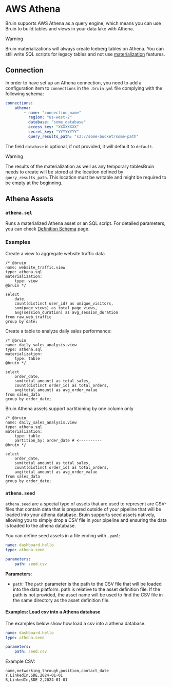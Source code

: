 # AWS Athena

Bruin supports AWS Athena as a query engine, which means you can use Bruin to build tables and views in your data lake with Athena.

> [!WARNING]
> Bruin materializations will always create Iceberg tables on Athena. You can still write SQL scripts for legacy tables and not use [materialization](../assets/materialization.md) features.


## Connection
In order to have set up an Athena connection, you need to add a configuration item to `connections` in the `.bruin.yml` file complying with the following schema:

```yaml
connections:
    athena:
        - name: "connection_name"
          region: "us-west-2"
          database: "some_database" 
          access_key: "XXXXXXXX"
          secret_key: "YYYYYYYY"
          query_results_path: "s3://some-bucket/some-path" 
```

The field `database` is optional, if not provided, it will default to `default`.

> [!WARNING]
> The results of the materialization as well as any temporary tablesBruin needs to create will be stored at the location defined by `query_results_path`. This location must be writable and might be required to be empty at the beginning. 


## Athena Assets

### `athena.sql`
Runs a materialized Athena asset or an SQL script. For detailed parameters, you can check [Definition Schema](../assets/definition-schema.md) page.

### Examples
Create a view to aggregate website traffic data
```bruin-sql
/* @bruin
name: website_traffic.view
type: athena.sql
materialization:
    type: view
@bruin */

select
    date,
    count(distinct user_id) as unique_visitors,
    sum(page_views) as total_page_views,
    avg(session_duration) as avg_session_duration
from raw_web_traffic
group by date;
```

Create a table to analyze daily sales performance:
```bruin-sql
/* @bruin
name: daily_sales_analysis.view
type: athena.sql
materialization:
    type: table
@bruin */

select
    order_date,
    sum(total_amount) as total_sales,
    count(distinct order_id) as total_orders,
    avg(total_amount) as avg_order_value
from sales_data
group by order_date;
```

Bruin Athena assets support partitioning by one column only
```bruin-sql
/* @bruin
name: daily_sales_analysis.view
type: athena.sql
materialization:
    type: table
    partition_by: order_date # <----------
@bruin */

select
    order_date,
    sum(total_amount) as total_sales,
    count(distinct order_id) as total_orders,
    avg(total_amount) as avg_order_value
from sales_data
group by order_date;
```


### `athena.seed`
`athena.seed` are a special type of assets that are used to represent are CSV-files that contain data that is prepared outside of your pipeline that will be loaded into your athena database. Bruin supports seed assets natively, allowing you to simply drop a CSV file in your pipeline and ensuring the data is loaded to the athena database. 

You can define seed assets in a file ending with `.yaml`:
```yaml
name: dashboard.hello
type: athena.seed

parameters:
    path: seed.csv
```

**Parameters**:
- `path`:  The `path` parameter is the path to the CSV file that will be loaded into the data platform. path is relative to the asset definition file. If the path is not provided, the asset name will be used to find the CSV file in the same directory as the asset definition file.


####  Examples: Load csv into a Athena database

The examples below show how load a csv into a athena database.
```yaml
name: dashboard.hello
type: athena.seed

parameters:
    path: seed.csv
```

Example CSV:

```csv
name,networking_through,position,contact_date
Y,LinkedIn,SDE,2024-01-01
B,LinkedIn,SDE 2,2024-01-01
```
